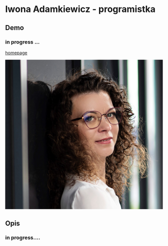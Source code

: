 # Iwona Adamkiewicz - programistka

## Demo
### in progress ...

[homepage](https://iwona007.github.io/homepage/)

![Iwona Adamkiewicz](images/Iwona.jpg)

## Opis
### in progress....